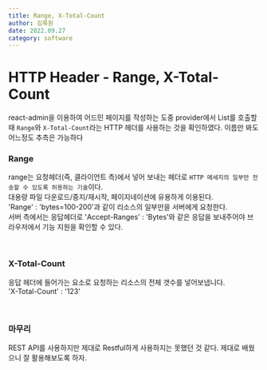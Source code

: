 ```yaml
---
title: Range, X-Total-Count
author: 김록원
date: 2022.09.27
category: software
---
```


# HTTP Header - Range, X-Total-Count

react-admin을 이용하여 어드민 페이지를 작성하는 도중 provider에서 List를 호출할때 `Range`와 `X-Total-Count`라는 HTTP 헤더를 사용하는 것을 확인하였다. 이름만 봐도 어느정도 추측은 가능하다

### Range
range는 요청헤더(즉, 클라이언트 측)에서 넣어 보내는 헤더로 `HTTP 메세지의 일부만 전송할 수 있도록 허용하는 기술`이다.  
대용량 파일 다운로드/중지/재시작, 페이지네이션에 유용하게 이용된다.  
'Range' : 'bytes=100-200'과 같이 리소스의 일부만을 서버에게 요청한다.  
서버 측에서는 응답헤더로 'Accept-Ranges' : 'Bytes'와 같은 응답을 보내주어야 브라우저에서 기능 지원을 확인할 수 있다.  

<br />

### X-Total-Count
응답 헤더에 들어가는 요소로 요청하는 리소스의 전체 갯수를 넣어보냅니다.  
'X-Total-Count' : '123'

<br />

### 마무리
REST API를 사용하지만 제대로 Restful하게 사용하지는 못했던 것 같다. 제대로 배웠으니 잘 활용해보도록 하자.